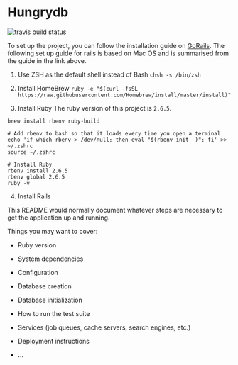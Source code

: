 # Hungrydb

![travis build status](https://travis-ci.org/team-mariners/hungrydb.svg?branch=master)

To set up the project, you can follow the installation guide on [GoRails](https://gorails.com/setup/). 
The following set up guide for rails is based on Mac OS and is summarised from the guide in the link above.

1) Use ZSH as the default shell instead of Bash
`chsh -s /bin/zsh`

2) Install HomeBrew
`ruby -e "$(curl -fsSL https://raw.githubusercontent.com/Homebrew/install/master/install)"`

3) Install Ruby
The ruby version of this project is `2.6.5`.

```
brew install rbenv ruby-build

# Add rbenv to bash so that it loads every time you open a terminal
echo 'if which rbenv > /dev/null; then eval "$(rbenv init -)"; fi' >> ~/.zshrc
source ~/.zshrc

# Install Ruby
rbenv install 2.6.5
rbenv global 2.6.5
ruby -v
```

4) Install Rails



This README would normally document whatever steps are necessary to get the
application up and running.

Things you may want to cover:

* Ruby version

* System dependencies

* Configuration

* Database creation

* Database initialization

* How to run the test suite

* Services (job queues, cache servers, search engines, etc.)

* Deployment instructions

* ...
